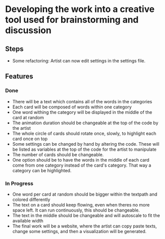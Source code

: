 # Developing the work into a creative tool used for brainstorming and discussion



## Steps
- Some refactoring: Artist can now edit settings in the settings file.


## Features

### Done
- There will be a text which contains all of the words in the categories
- Each card will be composed of words within one category
- One word withing the category will be displayed in the middle of the card at random
- The animation duration should be changeable at the top of the code by the artist
- The whole circle of cards should rotate once, slowly, to highlight each card once on top
- Some settings can be changed by hand by altering the code. These will be listed as variables at the top of the code for the artist to manipulate
- The number of cards should be changeable. 
- One option should be to have the words in the middle of each card come from one category instead of the card's category. That way a category can be highlighted.

### In Progress
- One word per card at random should be bigger within the textpath and colored differently
- The text on a card should keep flowing, even when theres no more space left. It can run continuously, this should be changeable.
- The text in the middle should be changeable and will autoscale to fit the available width
- The final work will be a website, where the artist can copy paste texts, change some settings, and then a visualization will be generated.
